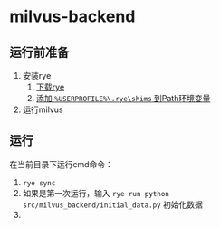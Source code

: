 # milvus-backend

## 运行前准备

1. 安装rye
   1. [下载rye](https://rye-up.com/guide/installation/)
   2. [添加 `%USERPROFILE%\.rye\shims` 到Path环境变量](https://rye-up.com/guide/installation/#add-shims-to-path)
2. 运行milvus
   
## 运行
在当前目录下运行cmd命令：
1. `rye sync`
2. 如果是第一次运行，输入 `rye run python src/milvus_backend/initial_data.py` 初始化数据
3. 